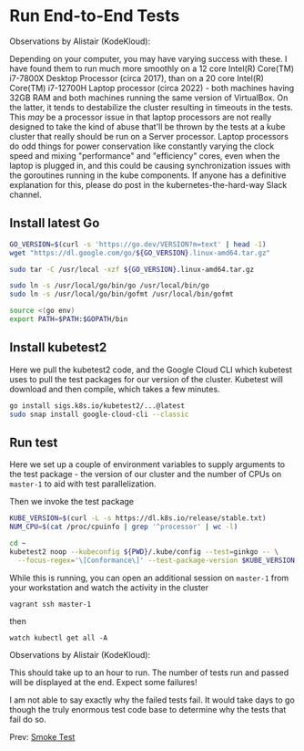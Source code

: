 # Run End-to-End Tests

Observations by Alistair (KodeKloud):

Depending on your computer, you may have varying success with these. I have found them to run much more smoothly on a 12 core Intel(R) Core(TM) i7-7800X Desktop Processor (circa 2017), than on a 20 core Intel(R) Core(TM) i7-12700H Laptop processor (circa 2022) - both machines having 32GB RAM and both machines running the same version of VirtualBox. On the latter, it tends to destabilize the cluster resulting in timeouts in the tests. This *may* be a processor issue in that laptop processors are not really designed to take the kind of abuse that'll be thrown by the tests at a kube cluster that really should be run on a Server processor. Laptop processors do odd things for power conservation like constantly varying the clock speed and mixing "performance" and "efficiency" cores, even when the laptop is plugged in, and this could be causing synchronization issues with the goroutines running in the kube components. If anyone has a definitive explanation for this, please do post in the kubernetes-the-hard-way Slack channel.


## Install latest Go

```bash
GO_VERSION=$(curl -s 'https://go.dev/VERSION?m=text' | head -1)
wget "https://dl.google.com/go/${GO_VERSION}.linux-amd64.tar.gz"

sudo tar -C /usr/local -xzf ${GO_VERSION}.linux-amd64.tar.gz

sudo ln -s /usr/local/go/bin/go /usr/local/bin/go
sudo ln -s /usr/local/go/bin/gofmt /usr/local/bin/gofmt

source <(go env)
export PATH=$PATH:$GOPATH/bin
```

## Install kubetest2

Here we pull the kubetest2 code, and the Google Cloud CLI which kubetest uses to pull the test packages for our version of the cluster. Kubetest will download and then compile, which takes a few minutes.


```bash
go install sigs.k8s.io/kubetest2/...@latest
sudo snap install google-cloud-cli --classic
```

## Run test

Here we set up a couple of environment variables to supply arguments to the test package - the version of our cluster and the number of CPUs on `master-1` to aid with test parallelization.

Then we invoke the test package

```bash
KUBE_VERSION=$(curl -L -s https://dl.k8s.io/release/stable.txt)
NUM_CPU=$(cat /proc/cpuinfo | grep '^processor' | wc -l)

cd ~
kubetest2 noop --kubeconfig ${PWD}/.kube/config --test=ginkgo -- \
  --focus-regex='\[Conformance\]' --test-package-version $KUBE_VERSION --logtostderr --parallel $NUM_CPU
```

While this is running, you can open an additional session on `master-1` from your workstation and watch the activity in the cluster

```
vagrant ssh master-1
```

then

```
watch kubectl get all -A
```

Observations by Alistair (KodeKloud):

This should take up to an hour to run. The number of tests run and passed will be displayed at the end. Expect some failures!

I am not able to say exactly why the failed tests fail. It would take days to go though the truly enormous test code base to determine why the tests that fail do so.

Prev: [Smoke Test](16-smoke-test.md)